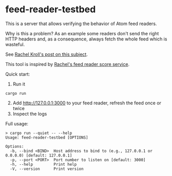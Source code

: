 # feed-reader-testbed

This is a server that allows verifying the behavior of Atom feed readers.

Why is this a problem? As an example some readers don't send the right HTTP
headers and, as a consequence, always fetch the whole feed which is wasteful.

See [Rachel Kroll's post on this subject](https://rachelbythebay.com/w/2023/01/18/http/).

This tool is inspired by [Rachel's feed reader score service](https://rachelbythebay.com/w/2024/05/30/fs/).

Quick start:

1. Run it

```
cargo run
```

2. Add http://127.0.0.1:3000 to your feed reader, refresh the feed once or twice
3. Inspect the logs

Full usage:

```
> cargo run --quiet -- --help
Usage: feed-reader-testbed [OPTIONS]

Options:
  -b, --bind <BIND>  Host address to bind to (e.g., 127.0.0.1 or 0.0.0.0) [default: 127.0.0.1]
  -p, --port <PORT>  Port number to listen on [default: 3000]
  -h, --help         Print help
  -V, --version      Print version
```
